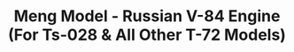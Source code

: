 ---
layout: product
title: "Meng Model - Russian V-84 Engine (For Ts-028 & All Other T-72 Models)"
price: "2800" 
desc: "N/A"
img_path: "/assets/img/MM-SPS-028.jpg"
brand: "N/A"
available: false
special_offer: false
new: false
soon: false
cat: "010000"
subcat: "011000"
subsubcat: "0N/A"
sifra: "MM-SPS-028"
---